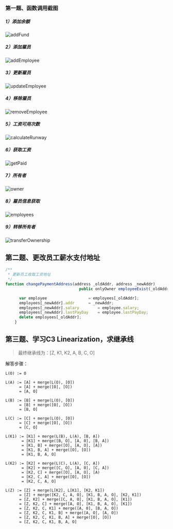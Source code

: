 ### 第一题、函数调用截图

##### 1）添加余额

![addFund](./image/addFund.png)

##### 2）添加雇员

![addEmployee](./image/updateEmployee.png)



##### 3）更新雇员

![updateEmployee](./image/updateEmployee.png)

##### 4）移除雇员

![removeEmployee](./image/removeEmployee.png)

##### 5）工资可用次数

![calculateRunway](./image/calculateRunway.png)

##### 6）获取工资

![getPaid](./image/getPaid.png)

##### 7）所有者

![owner](./image/owner.png)

##### 8）雇员信息获取

![employees](./image/employees.png)

##### 9）转移所有者

![transferOwnership](./image/transferOwnership.png)



## 第二题、更改员工薪水支付地址

```javascript
/**
 * 更新员工收取工资地址
 */
function changePaymentAddress(address _oldAddr, address _newAddr) 
								public onlyOwner employeeExist(_oldAddr) {

      var employee 					= employees[_oldAddr];
      employees[_newAddr].addr 		= _newAddr;
      employees[_newAddr].salary 		= employee.salary;
      employees[_newAddr].lastPayDay 	= employee.lastPayDay;
      delete employees[_oldAddr];
    }
```



## 第三题、学习C3 Linearization，求继承线

> 最终继承线为：[Z, K1, K2, A, B, C, O]

解答步骤：

```
L(O) := O

L(A) := [A] + merge(L(O), [O])
	  = [A] + merge([O], [O])
	  = [A, O]
		
L(B) := [B] + merge(L(O), [O])
      = [B] + merge([O], [O])
      = [B, O]
      
L(C) := [C] + merge(L(O), [O])
      = [C] + merge([O], [O])
      = [C, O]
      
L(K1) := [K1] + merge(L(B), L(A), [B, A])
	   = [K1] + merge([B, O], [A, 0], [B, A])
	   = [K1, B] + merge([O], [A, O], [A])
	   = [K1, B, A] + merge([O], [O])
	   = [K1, B, A, O]

L(K2) := [K2] + merge(L(C), L(A), [C, A])
	   = [K2] + merge([C, O], [A, 0], [C, A])
	   = [K2, C] + merge([O], [A, O], [A)
	   = [K2, C, A] + merge([O], [O])
	   = [K2, C, A, O]

L(Z) := [Z] + merge(L[K2], L[K1], [K2, K1])
      = [Z] + merge([K2, C, A, O], [K1, B, A, O], [K2, K1])
      = [Z, K2] + merge([C, A, O], [K1, B, A, O], [K1])
      = [Z, K2, C] + merge([A, O], [K1, B, A, O], [K1])
      = [Z, K2, C, K1] + merge([A, 0], [B, A, O])
      = [Z, K2, C, K1, B] + merge([A, O], [A, O])
      = [Z, K2, C, K1, B, A] + merge([O], [O])
      = [Z, K2, C, K1, B, A, O]
```

